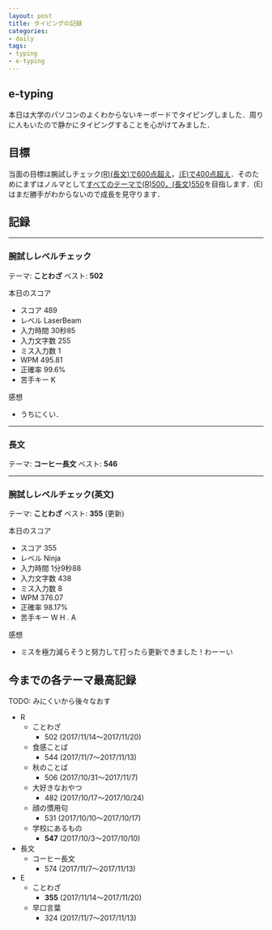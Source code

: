 ```yaml
---
layout: post
title: タイピングの記録
categories:
- daily
tags:
- typing
- e-typing
---
```


## e-typing
本日は大学のパソコンのよくわからないキーボードでタイピングしました．周りに人もいたので静かにタイピングすることを心がけてみました．

## 目標
当面の目標は腕試しチェック<u>(R)(長文)で600点超え</u>，<u>（E)で400点超え</u>．そのためにまずはノルマとして<u>すべてのテーマで(R)500，(長文)550</u>を目指します．(E)はまだ勝手がわからないので成長を見守ります．

## 記録

---
### 腕試しレベルチェック
テーマ: **ことわざ**
ベスト: **502**

本日のスコア
- スコア 489
- レベル LaserBeam
- 入力時間 30秒85
- 入力文字数 255
- ミス入力数 1
- WPM 495.81
- 正確率 99.6%
- 苦手キー K

感想
- うちにくい．

---
### 長文
テーマ: **コーヒー長文**
ベスト: **546**

<!-- 本日のスコア
- スコア 546
- レベル EddieVH
- 入力時間 39秒76
- 入力文字数 380
- ミス入力数 6
- WPM 573.32
- 正確率 98.42%
- 苦手キー N U I R A

感想
- こちらもミスが目立ちました… -->

---
### 腕試しレベルチェック(英文)
テーマ: **ことわざ**
ベスト: **355** (更新)

本日のスコア
- スコア 355
- レベル Ninja
- 入力時間 1分9秒88
- 入力文字数 438
- ミス入力数 8
- WPM 376.07
- 正確率 98.17%
- 苦手キー W H . A

感想
- ミスを極力減らそうと努力して打ったら更新できました！わーーい

## 今までの各テーマ最高記録
TODO: みにくいから後々なおす

- R
  - ことわざ
    - 502 (2017/11/14〜2017/11/20)
  - 食感ことば
    - 544 (2017/11/7～2017/11/13)
  - 秋のことば
    - 506 (2017/10/31～2017/11/7)
  - 大好きなおやつ
    - 482 (2017/10/17～2017/10/24)
  - 顔の慣用句
    - 531 (2017/10/10～2017/10/17)
  - 学校にあるもの
    - **547** (2017/10/3～2017/10/10)
- 長文
  - コーヒー長文
    - 574 (2017/11/7〜2017/11/13)
- E
  - ことわざ
    - **355** (2017/11/14〜2017/11/20)
  - 早口言葉
    - 324 (2017/11/7～2017/11/13)
